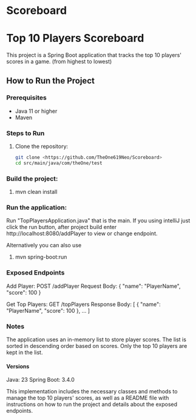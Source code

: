 # Scoreboard

# Top 10 Players Scoreboard

This project is a Spring Boot application that tracks the top 10 players' scores in a game.
(from highest to lowest)

## How to Run the Project

### Prerequisites
- Java 11 or higher
- Maven

### Steps to Run
1. Clone the repository:
   ```bash
   git clone <https://github.com/TheOne619Neo/Scoreboard>
   cd src/main/java/com/theOne/test
### Build the project:

1. mvn clean install

### Run the application:

Run "TopPlayersApplication.java" that is the main.
If you using intelliJ just click the run button, after project build 
enter http://localhost:8080/addPlayer to view or change endpoint.

Alternatively you can also use
1. mvn spring-boot:run

### Exposed Endpoints

Add Player: POST /addPlayer
Request Body:
{
  "name": "PlayerName",
  "score": 100
}


Get Top Players: GET /topPlayers
Response Body:
[
  {
    "name": "PlayerName",
    "score": 100
  },
  ...
]


### Notes
The application uses an in-memory list to store player scores.
The list is sorted in descending order based on scores.
Only the top 10 players are kept in the list.
#### Versions
Java: 23
Spring Boot: 3.4.0

This implementation includes the necessary classes and methods to manage the top 10 players' scores, as well as a README file with instructions on how to run the project and details about the exposed endpoints.
